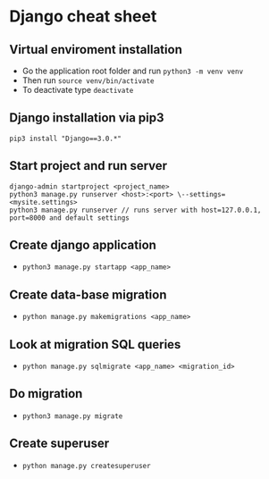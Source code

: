 # Django cheat sheet

## Virtual enviroment installation
+ Go the application root folder and run `python3 -m venv venv`
+ Then run `source venv/bin/activate`
+ To deactivate type `deactivate`

## Django installation via pip3
`pip3 install "Django==3.0.*"`

## Start project and run server
```
django-admin startproject <project_name>
python3 manage.py runserver <host>:<port> \--settings=<mysite.settings>
python3 manage.py runserver // runs server with host=127.0.0.1, 
port=8000 and default settings
```
## Create django application
+ `python3 manage.py startapp <app_name>`

## Create data-base migration
+ `python manage.py makemigrations <app_name>`

## Look at migration SQL queries
+ `python manage.py sqlmigrate <app_name> <migration_id>`

## Do migration
+ `python3 manage.py migrate`

## Create superuser
+ `python manage.py createsuperuser`
